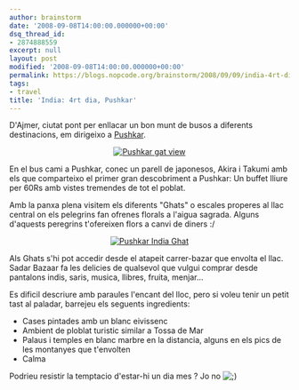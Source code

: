 ```yaml
---
author: brainstorm
date: '2008-09-08T14:00:00.000000+00:00'
dsq_thread_id:
- 2874888559
excerpt: null
layout: post
modified: '2008-09-08T14:00:00.000000+00:00'
permalink: https://blogs.nopcode.org/brainstorm/2008/09/09/india-4rt-dia-pushkar/
tags:
- travel
title: 'India: 4rt dia, Pushkar'
---
```


D'Ajmer, ciutat pont per enllacar un bon munt de busos a diferents destinacions, em dirigeixo a [Pushkar][1].

<div class='flickr_photo'>
  <center>
    <a href="http://www.flickr.com/photos/rvalls/2904454924/" title="Pushkar gat view" target="_blank" class="flickr-image aligncenter"><img src="http://farm4.static.flickr.com/3226/2904454924_421b69f573_m.jpg" alt="Pushkar gat view" class="" /></a>
  </center>
</div>

En el bus cami a Pushkar, conec un parell de japonesos, Akira i Takumi amb els que comparteixo el primer gran descobriment a Pushkar: Un buffet lliure per 60Rs amb vistes tremendes de tot el poblat.

Amb la panxa plena visitem els diferents "Ghats" o escales properes al llac central on els pelegrins fan ofrenes florals a l'aigua sagrada. Alguns d'aquests peregrins t'ofereixen flors a canvi de diners :/

<div class='flickr_photo'>
  <center>
    <a href="http://www.flickr.com/photos/rvalls/2903608539/" title="Pushkar India Ghat" target="_blank" class="flickr-image aligncenter"><img src="http://farm4.static.flickr.com/3091/2903608539_4d85d9cabb_m.jpg" alt="Pushkar India Ghat" class="" /></a>
  </center>
</div>

Als Ghats s'hi pot accedir desde el atapeit carrer-bazar que envolta el llac. Sadar Bazaar fa les delicies de qualsevol que vulgui comprar desde pantalons indis, saris, musica, llibres, fruita, menjar...

Es dificil descriure amb paraules l'encant del lloc, pero si voleu tenir un petit tast al paladar, barrejeu els seguents ingredients:

- Cases pintades amb un blanc eivissenc  
- Ambient de ploblat turistic similar a Tossa de Mar  
- Palaus i temples en blanc marbre en la distancia, alguns en els pics de les montanyes que t'envolten  
- Calma

Podrieu resistir la temptacio d'estar-hi un dia mes ? Jo no <img src="http://blogs.nopcode.org/brainstorm/wp-includes/images/smilies/icon_wink.gif" alt=";)" class="wp-smiley" />

 [1]: http://en.wikipedia.org/wiki/Pushkar